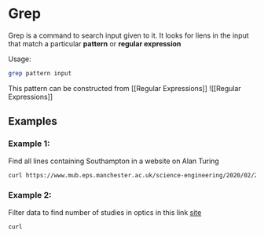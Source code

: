 # Grep
Grep is a command to search input given to it.
It looks for liens in the input that match a particular **pattern** or **regular expression**

Usage:
```bash
grep pattern input
```


This pattern can be constructed from [[Regular Expressions]]
![[Regular Expressions]]

## Examples
### Example 1:


Find all lines containing Southampton in a website on Alan Turing
```bash
curl https://www.mub.eps.manchester.ac.uk/science-engineering/2020/02/20/alan-turing-did-you-know/ | grep 'Southampton'
```

### Example 2:
Filter data to find number of studies in optics in this link
[site](https://www.nobelprize.org/prizes/lists/all-nobel-prizes-in-physics/all/)

```bash
curl 
```
